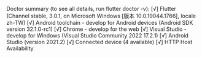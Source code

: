 Doctor summary (to see all details, run flutter doctor -v):
[√] Flutter (Channel stable, 3.0.1, on Microsoft Windows [版本 10.0.19044.1766], locale zh-TW)
[√] Android toolchain - develop for Android devices (Android SDK version 32.1.0-rc1)
[√] Chrome - develop for the web
[√] Visual Studio - develop for Windows (Visual Studio Community 2022 17.2.1)
[√] Android Studio (version 2021.2)
[√] Connected device (4 available)
[√] HTTP Host Availability
